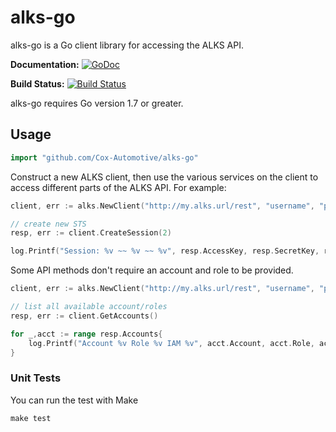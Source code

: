 # alks-go #

alks-go is a Go client library for accessing the ALKS API.

**Documentation:** [![GoDoc](https://godoc.org/github.com/Cox-Automotive/akls-go/github?status.svg)](https://godoc.org/github.com/Cox-Automotive/alks-go)

**Build Status:** [![Build Status](https://travis-ci.org/Cox-Automotive/alks-go.svg?branch=master)](https://travis-ci.org/Cox-Automotive/alks-go)  

alks-go requires Go version 1.7 or greater.

## Usage ##

```go
import "github.com/Cox-Automotive/alks-go"
```

Construct a new ALKS client, then use the various services on the client to
access different parts of the ALKS API. For example:

```go
client, err := alks.NewClient("http://my.alks.url/rest", "username", "password", "my-acct", "my-role")

// create new STS
resp, err := client.CreateSession(2)

log.Printf("Session: %v ~~ %v ~~ %v", resp.AccessKey, resp.SecretKey, resp.SessionToken)
```

Some API methods don't require an account and role to be provided.
```go
client, err := alks.NewClient("http://my.alks.url/rest", "username", "password", nil, nil)

// list all available account/roles
resp, err := client.GetAccounts()

for _,acct := range resp.Accounts{
    log.Printf("Account %v Role %v IAM %v", acct.Account, acct.Role, acct.IamActive)
}
```

### Unit Tests ###

You can run the test with Make

```
make test
```